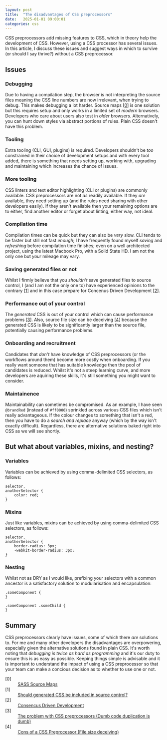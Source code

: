 ```yaml
---
layout: post
title:  "The disadvantages of CSS preprocessors"
date:   2025-01-01 09:00:01
categories: css
---
```


CSS preprocessors add missing features to CSS, which in theory help  the development of CSS. However, using a CSS processor has several issues. In this article, I discuss these issues and suggest ways in which to survive (or should I say thrive?) without a CSS preprocessor.

## Issues

### Debugging

Due to having a compilation step, the browser is not interpreting the source files meaning the CSS line numbers are now irrelevant, when trying to debug. This makes debugging a lot harder. Source maps [[0](#ref0)] is one solution but this requires setup and only works in a limited set of *modern* browsers. Developers who care about users also test in *older* browsers. Alternatively, you can hunt down styles via abstract portions of rules. Plain CSS doesn't have this problem.

### Tooling

Extra tooling (CLI, GUI, plugins) is required. Developers shouldn't be *too* constrained in their choice of development setups and with every tool added, there is something that needs setting up, working with, upgrading and maintaining which increases the chance of issues.

### More tooling

CSS linters and text editor highlighting (CLI or plugins) are commonly available. CSS preprocessors are not *as* readily available. If they *are* available, they need setting up (and the rules need sharing with other developers easily). If they aren't available then your remaining options are to either, find another editor or forget about linting, either way, not ideal.

### Compilation time

Compilation times can be quick but they can also be *very* slow. CLI tends to be faster but still not fast *enough*; I have frequently found myself *saving* and *refreshing* before compilation time finishes; even on a well architected project, using the latest Macbook Pro, with a Solid State HD. I am not the only one but *your* mileage may vary.

### Saving generated files or not

Whilst I firmly believe that you *shouldn't* save generated files to source control, I (and I am not the only one to) have experienced opinions to the contrary [[1](#ref1)] and in this case prepare for  Concenus Driven Development [[2](#ref2)].

### Performance out of your control

The *generated* CSS is out of your control which can cause performance problems [[3](#ref3)]. Also, source file size can be deceiving [[4](#ref4)] because the generated CSS is likely to be significantly larger than the source file, potentially causing performance problems.

### Onboarding and recruitment

Candidates that *don't* have knowledge of CSS preprocessors (or the workflows around them) become more costly when onboarding. If you really want someone that has suitable knowledge then the pool of candidates is reduced. Whilst it's not a steep learning curve, and more developers are aquiring these skills, it's still something you might want to consider.

### Maintainence

Maintainability can sometimes be compromised. As an example, I have seen `@brandRed` (instead of `#ff0000`) sprinkled across various CSS files which isn't really advantageous. If the colour changes to something that isn't a red, then you have to do a *search and replace* anyway (which by the way isn't exactly difficult). Regardless, there are alternative solutions baked right into CSS as we will see shortly.

## But what about variables, mixins, and nesting?

### Variables

Variables can be achieved by using comma-delimited CSS selectors, as follows:

	selector,
	anotherSelector {
		color: red;
	}

### Mixins

Just like variables, mixins can be achieved by using comma-delimited CSS selectors, as follows:

	selector,
	anotherSelector {
		border-radius: 3px;
		-webkit-border-radius: 3px;
	}

### Nesting

Whilst not as DRY as I would like, prefixing your selectors with a common ancestor is a satisfactory solution to modularisation and encapsulation:

	.someComponent {
	}

	.someComponent .someChild {
	}

## Summary

CSS preprocessors clearly have issues, some of which there *are* solutions to. For me and many other developers the disadvantages are overpowering, especially given the alternative solutions found in plain CSS. It's worth noting that *debugging is twice as hard as programming* and it's our duty to ensure this is as easy as possible. Keeping things simple is advisable and it is important to understand the impact of using a CSS preprocessor so that your team can make a concious decision as to whether to use one or not.

<dl>
	<dt class="citation" id="ref0">[0]</dt>
	<dd><a href="http://thesassway.com/intermediate/using-source-maps-with-sass">SASS Source Maps</a></dd>
	<dt class="citation" id="ref1">[1]</dt>
	<dd><a href="http://stackoverflow.com/questions/13185170/using-less-and-version-control-should-generated-css-be-included-in-a-repo">Should generated CSS be included in source control?</a></dd>
	<dt class="citation" id="ref2">[2]</dt>
	<dd><a href="http://www.nczonline.net/blog/2015/04/14/consensus-driven-development/">Consencus Driven Development</a></dd>
	<dt class="citation" id="ref3">[3]</dt>
	<dd><a href="http://blog.millermedeiros.com/the-problem-with-css-pre-processors/">The problem with CSS preprocessors (Dumb code duplication is dumb)</a></dd>
	<dt class="citation" id="ref4">[4]</dt>
	<dd><a href="http://jaketrent.com/post/cons-css-preprocessors/">Cons of a CSS Preprocessor (File size deceiving)</a></dd>
</dl>
